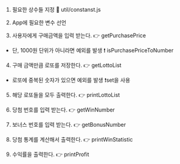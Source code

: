 1. 필요한 상수들 지정 📂 util/constanst.js

2. App에 필요한 변수 선언
3. 사용자에게 구매금액을 입력 받는다. 👉 getPurchasePrice

- 단, 1000원 단위가 아니라면 예외를 발생 ❗️ isPurchasePriceToNumber

4. 구매 금액만큼 로또를 저장한다. 👉 getLottoList

- 로또에 중복된 숫자가 있으면 예외를 발생 ❗️set을 사용

5. 해당 로또들을 모두 출력한다. 👉 printLottoList

6. 당첨 번호를 입력 받는다. 👉 getWinNumber

7. 보너스 번호를 입력 받는다. 👉 getBonusNumber
8. 당첨 통계를 계산해서 출력한다. 👉 printWinStatistic
9. 수익률을 출력한다. 👉 printProfit
